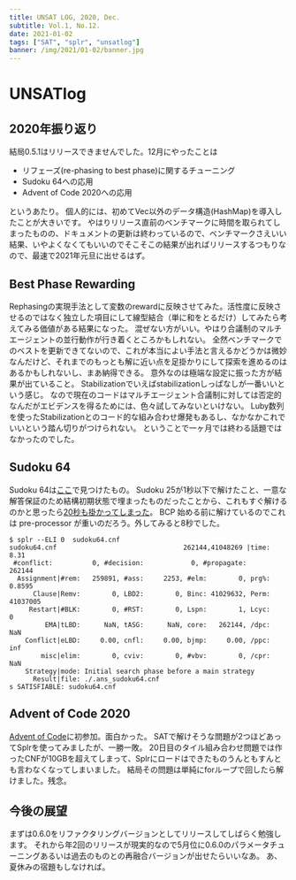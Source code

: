 ```yaml
---
title: UNSAT LOG, 2020, Dec.
subtitle: Vol.1, No.12.
date: 2021-01-02
tags: ["SAT", "splr", "unsatlog"]
banner: /img/2021/01-02/banner.jpg
---
```

# UNSATlog

## 2020年振り返り

結局0.5.1はリリースできませんでした。12月にやったことは

- リフェーズ(re-phasing to best phase)に関するチューニング
- Sudoku 64への応用
- Advent of Code 2020への応用

というあたり。
個人的には、初めてVec以外のデータ構造(HashMap)を導入したことが大きいです。
やはりリリース直前のベンチマークに時間を取られてしまったものの、ドキュメントの更新は終わっているので、ベンチマークさえいい結果、いやよくなくてもいいのでそこそこの結果が出ればリリースするつもりなので、最速で2021年元旦に出せるはず。

## Best Phase Rewarding

Rephasingの実現手法として変数のrewardに反映させてみた。活性度に反映させるのではなく独立した項目にして線型結合（単に和をとるだけ）してみたら考えてみる価値がある結果になった。
混ぜない方がいい。やはり合議制のマルチエージェントの並行動作が行き着くところかもしれない。
全然ベンチマークでのベストを更新できてないので、これが本当によい手法と言えるかどうかは微妙なんだけど、それまでのもっとも解に近い点を足掛かりにして探索を進めるのはあるかもしれないし、まあ納得できる。
意外なのは極端な設定に振った方が結果が出ていること。
Stabilizationでいえばstabilizationしっぱなしが一番いいという感じ。
なので現在のコードはマルチエージェント合議制に対しては否定的なんだがエビデンスを得るためには、色々試してみないといけない。
Luby数列を使ったStabilizationとのコード的な組み合わせ爆発もあるし、なかなかこれでいいという踏ん切りがつけられない。
ということで一ヶ月では終わる話題ではなかったのでした。

## Sudoku 64

Sudoku 64は[ここ](http://www.sudoku-download.net/sudoku_64x64.php)で見つけたもの。
Sudoku 25が1秒以下で解けたこと、一意な解答保証のため結構初期状態で埋まったものだったことから、これもすぐ解けるのかと思ったら[20秒も掛かってしまった](https://shnarazk.github.io/2020/2020-12-18-sudoku64/)。
BCP 始める前に解けているのでこれは pre-processor が重いのだろう。外してみると8秒でした。

```
$ splr --ELI 0  sudoku64.cnf
sudoku64.cnf                                262144,41048269 |time:     8.31
 #conflict:          0, #decision:            0, #propagate:         262144 
  Assignment|#rem:   259891, #ass:     2253, #elm:        0, prg%:   0.8595 
      Clause|Remv:        0, LBD2:        0, Binc: 41029632, Perm: 41037005 
     Restart|#BLK:        0, #RST:        0, Lspn:        1, Lcyc:        0 
         EMA|tLBD:      NaN, tASG:      NaN, core:   262144, /dpc:      NaN 
    Conflict|eLBD:     0.00, cnfl:     0.00, bjmp:     0.00, /ppc:      inf 
        misc|elim:        0, cviv:        0, #vbv:        0, /cpr:      NaN 
    Strategy|mode: Initial search phase before a main strategy
      Result|file: ./.ans_sudoku64.cnf
s SATISFIABLE: sudoku64.cnf
```

## Advent of Code 2020

[Advent of Code](https://adventofcode.com/)に初参加。面白かった。
SATで解けそうな問題が2つほどあってSplrを使ってみましたが、一勝一敗。
20日目のタイル組み合わせ問題では作ったCNFが10GBを超えてしまって、Splrにロードはできたものうんともすんとも言わなくなってしまいました。
結局その問題は単純にforループで回したら解けました。残念。

## 今後の展望

まずは0.6.0をリファクタリングバージョンとしてリリースしてしばらく勉強します。
それから年2回のリリースが現実的なので5月位に0.6.0のパラメータチューニングあるいは過去のものとの再融合バージョンが出せたらいいなあ。
あ、夏休みの宿題もしなければ。
